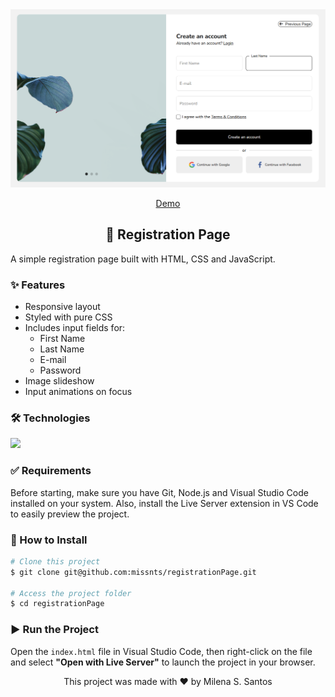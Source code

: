 <div align="center">
  <img src="https://github.com/missnts/registrationPage/blob/master/Registration%20Page%20Picture.png?raw=true" width="900"/>
  
  <a href="https://registration-page-chi-rosy.vercel.app/">Demo</a>
  
  <h2>📝 Registration Page</h2>
</div>

<p>A simple registration page built with HTML, CSS and JavaScript.</p>

<h3>✨ Features</h3>

<ul>
  <li>Responsive layout</li>
  <li>Styled with pure CSS</li>
  <li>Includes input fields for:
    <ul>
      <li>First Name</li>
      <li>Last Name</li>
      <li>E-mail</li>
      <li>Password</li>
    </ul>
  </li>
  <li>Image slideshow</li>
  <li>Input animations on focus</li>
</ul>

<h3>🛠️ Technologies</h3>

<img width="150" src="https://skillicons.dev/icons?i=html,css,javascript,vscode"/>

<h3>✅ Requirements</h3>

<p>Before starting, make sure you have Git, Node.js and Visual Studio Code installed on your system. Also, install the Live Server extension in VS Code to easily preview the project.
</p>

<h3>🚀 How to Install</h3>

```bash
# Clone this project
$ git clone git@github.com:missnts/registrationPage.git

# Access the project folder
$ cd registrationPage
```
<h3>▶️ Run the Project</h3>

<p>Open the <code>index.html</code> file in Visual Studio Code, then right-click on the file and select <b>"Open with Live Server"</b> to launch the project in your browser.</p>

<div align="center">
  <span>This project was made with ❤️ by Milena S. Santos</span>
</div>
